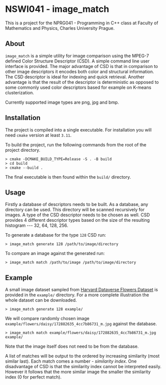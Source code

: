 # NSWI041 - image_match

This is a project for the NPRG041 - Programming in C++ class at Faculty of
Mathematics and Physics, Charles University Prague.


## About

``image_match`` is a simple utility for image comparison using the MPEG-7
defined Color Structure Descriptor (CSD). A simple command line user interface
is provided. The major advantage of CSD is that in comparison to other image
descriptors it encodes both color and structural information. The CSD descriptor
is ideal for indexing and quick retrieval. Another advantage is that the result
of the descriptor is deterministic as opposed to some commonly used color
descriptors based for example on K-means clusterization.

Currently supported image types are png, jpg and bmp.


## Installation

The project is compiled into a single executable. For installation you will
need ``cmake`` version at least ``3.11``.

To build the project, run the following commands from the root of the project
directory.
```
> cmake -DCMAKE_BUILD_TYPE=Release -S . -B build
> cd build
> cmake --build .
```

The final executable is then found within the ``build/`` directory.


## Usage

Firstly a database of descriptors needs to be built. As a database, any
directory can be used. This directory will be scanned recursively for images.
A type of the CSD descriptor needs to be chosen as well. CSD provides 4
different descriptor types based on the size of the resulting histogram --- 32,
64, 128, 256.

To generate a database for the type ``128`` CSD run:
```
> image_match generate 128 /path/to/image/directory
```

To compare an image against the generated run:
```
> image_match match /path/to/image /path/to/image/directory
```

## Example

A small image dataset sampled from [Harvard Dataverse Flowers
Dataset](https://dataverse.harvard.edu/file.xhtml?fileId=4105627&version=8.0)
is provided in the ``example/`` directory. For a more complete illustration the
whole dataset can be downloaded.

```
> image_match generate 128 example/
```

We will compare randomly chosen image
``example/flowers/daisy/172882635_4cc7b86731_m.jpg`` against the database.
```
> image_match match example/flowers/daisy/172882635_4cc7b86731_m.jpg example/
```
Note that the image itself does not need to be from the database.

A list of matches will be output to the ordered by increasing similarity (most
similar last). Each match comes a number - *similarity index*. One
disadvantage of CSD is that the similarity index cannot be interpreted easily.
However it follows that the more similar image the smaller the similarity
index (0 for perfect match).
